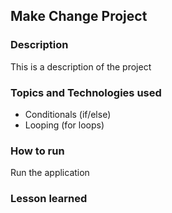 ## Make Change Project

### Description

This is a description of the project

### Topics and Technologies used

* Conditionals (if/else)
* Looping (for loops)

### How to run

Run the application

### Lesson learned
